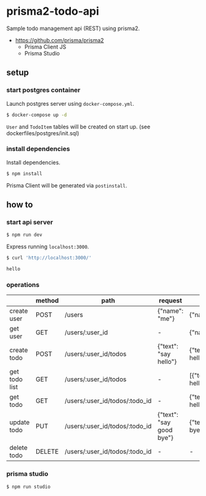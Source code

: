 # prisma2-todo-api

Sample todo management api (REST) using prisma2.

- https://github.com/prisma/prisma2
  - Prisma Client JS
  - Prisma Studio

## setup

### start postgres container

Launch postgres server using `docker-compose.yml`.

```bash
$ docker-compose up -d
```

`User` and `TodoItem` tables will be created on start up. (see dockerfiles/postgres/init.sql)

### install dependencies

Install dependencies.

```bash
$ npm install
```

Prisma Client will be generated via `postinstall`.

## how to

### start api server

```bash
$ npm run dev
```

Express running `localhost:3000`.

```bash
$ curl 'http://localhost:3000/'

hello
```

### operations

|               | method | path                           | request                  | response                            |
|---------------|--------|--------------------------------|--------------------------|-------------------------------------|
| create user   | POST   | /users                         | {"name": "me"}           | {"name":"me","user_id":1}           |
| get user      | GET    | /users/:user_id                | -                        | {"name":"me","user_id":1}           |
| create todo   | POST   | /users/:user_id/todos          | {"text": "say hello"}    | {"text":"say hello","todo_id":1}    |
| get todo list | GET    | /users/:user_id/todos          | -                        | [{"text":"say hello","todo_id":1}]  |
| get todo      | GET    | /users/:user_id/todos/:todo_id | -                        | {"text":"say hello","todo_id":1}    |
| update todo   | PUT    | /users/:user_id/todos/:todo_id | {"text": "say good bye"} | {"text":"say good bye","todo_id":1} |
| delete todo   | DELETE | /users/:user_id/todos/:todo_id | -                        | -                                   |

### prisma studio

```bash
$ npm run studio
```
